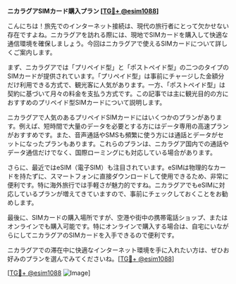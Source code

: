 **ニカラグアSIMカード購入プラン [[TG💪+ @esim1088](https://t.me/s/esim1088)]**

こんにちは！旅先でのインターネット接続は、現代の旅行者にとって欠かせない存在ですよね。ニカラグアを訪れる際には、現地でSIMカードを購入して快適な通信環境を確保しましょう。今回はニカラグアで使えるSIMカードについて詳しくご案内します。

まず、ニカラグアでは「プリペイド型」と「ポストペイド型」の二つのタイプのSIMカードが提供されています。「プリペイド型」は事前にチャージした金額分だけ利用できる方式で、観光客に人気があります。一方、「ポストペイド型」は契約に基づいて月々の料金を支払う方式です。この記事では主に観光目的の方におすすめのプリペイド型SIMカードについて説明します。

ニカラグアで人気のあるプリペイドSIMカードにはいくつかのプランがあります。例えば、短時間で大量のデータを必要とする方にはデータ専用の高速プランがおすすめです。また、音声通話やSMSも頻繁に使う方には通話とデータがセットになったプランもあります。これらのプランは、ニカラグア国内での通話やデータ通信だけでなく、国際ローミングにも対応している場合があります。

さらに、最近ではeSIM（電子SIM）も注目されています。eSIMは物理的なカードを持たずに、スマートフォンに直接ダウンロードして使用できるため、非常に便利です。特に海外旅行では手軽さが魅力的ですね。ニカラグアでもeSIMに対応しているプランが増えてきていますので、事前にチェックしておくことをお勧めします。

最後に、SIMカードの購入場所ですが、空港や街中の携帯電話ショップ、またはオンラインでも購入可能です。特にオンラインで購入する場合は、自宅にいながらにしてニカラグアのSIMカードを入手できるので便利です。

ニカラグアでの滞在中に快適なインターネット環境を手に入れたい方は、ぜひお好みのプランを選んでみてくださいね。[[TG💪+ @esim1088](https://t.me/s/esim1088)]

[[TG💪+ @esim1088](https://t.me/s/esim1088) ![Image](https://i.postimg.cc/Y0z9fWf4/image.png)]